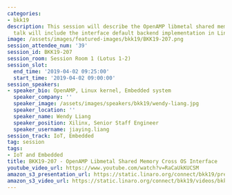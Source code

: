 ```yaml
---
categories:
- bkk19
description: This session will describe the OpenAMP libmetal shared memory API. The
  talk will include the interface default backend implementation in Linux system
image: /assets/images/featured-images/bkk19/BKK19-207.png
session_attendee_num: '39'
session_id: BKK19-207
session_room: Session Room 1 (Lotus 1-2)
session_slot:
  end_time: '2019-04-02 09:25:00'
  start_time: '2019-04-02 09:00:00'
session_speakers:
- speaker_bio: OpenAMP, Linux kernel, Embedded system
  speaker_company: ''
  speaker_image: /assets/images/speakers/bkk19/wendy-liang.jpg
  speaker_location: ''
  speaker_name: Wendy Liang
  speaker_position: Xilinx, Senior Staff Engineer
  speaker_username: jiaying.liang
session_track: IoT, Embedded
tag: session
tags:
- IoT and Embedded
title: BKK19-207 - OpenAMP Libmetal Shared Memory Cross OS Interface
youtube_video_url: https://www.youtube.com/watch?v=RaCaUkKUCSM
amazon_s3_presentation_url: https://static.linaro.org/connect/bkk19/presentations/bkk19-207.pdf
amazon_s3_video_url: https://static.linaro.org/connect/bkk19/videos/bkk19-207.mp4
---
```

